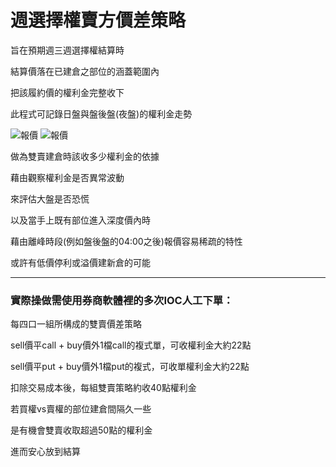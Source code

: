 # 週選擇權賣方價差策略

旨在預期週三週選擇權結算時

結算價落在已建倉之部位的涵蓋範圍內

把該履約價的權利金完整收下

此程式可記錄日盤與盤後盤(夜盤)的權利金走勢

![報價](https://i.imgur.com/RIMNE2q.png)
![報價](https://i.imgur.com/hT0OsQl.png)

做為雙賣建倉時該收多少權利金的依據

藉由觀察權利金是否異常波動

來評估大盤是否恐慌

以及當手上既有部位進入深度價內時

藉由離峰時段(例如盤後盤的04:00之後)報價容易稀疏的特性

或許有低價停利或溢價建新倉的可能

* * *
### 實際操做需使用券商軟體裡的多次IOC人工下單：

每四口一組所構成的雙賣價差策略

sell價平call + buy價外1檔call的複式單，可收權利金大約22點

sell價平put + buy價外1檔put的複式，可收單權利金大約22點

扣除交易成本後，每組雙賣策略約收40點權利金

若買權vs賣權的部位建倉間隔久一些

是有機會雙賣收取超過50點的權利金

進而安心放到結算
